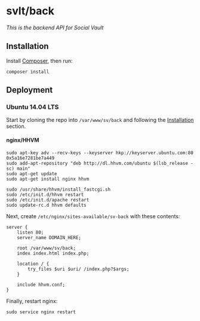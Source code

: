 # svlt/back

*This is the backend API for Social Vault*

## Installation
Install [Composer](https://getcomposer.org/), then run:

    composer install

## Deployment

### Ubuntu 14.04 LTS

Start by cloning the repo into `/var/www/sv/back` and following the [Installation](#installation) section.

#### nginx/HHVM

    sudo apt-key adv --recv-keys --keyserver hkp://keyserver.ubuntu.com:80 0x5a16e7281be7a449
    sudo add-apt-repository "deb http://dl.hhvm.com/ubuntu $(lsb_release -sc) main"
    sudo apt-get update
    sudo apt-get install nginx hhvm

    sudo /usr/share/hhvm/install_fastcgi.sh
    sudo /etc/init.d/hhvm restart
    sudo /etc/init.d/apache restart
    sudo update-rc.d hhvm defaults

Next, create `/etc/nginx/sites-available/sv-back` with these contents:

    server {
        listen 80;
        server_name DOMAIN_HERE;

        root /var/www/sv/back;
        index index.html index.php;

        location / {
            try_files $uri $uri/ /index.php?$args;
        }

        include hhvm.conf;
    }

Finally, restart nginx:

    sudo service nginx restart
